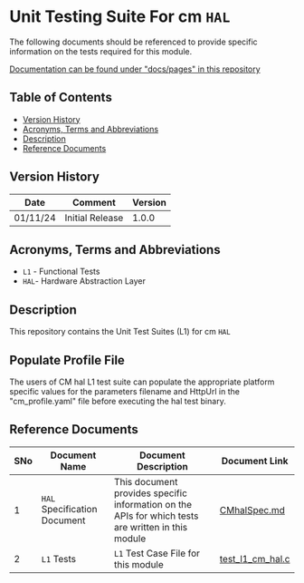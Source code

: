 # Unit Testing Suite For cm `HAL`

The following documents should be referenced to provide specific information on the tests required for this module.

[Documentation can be found under "docs/pages" in this repository](docs/pages)

## Table of Contents

- [Version History](#version-history)
- [Acronyms, Terms and Abbreviations](#acronyms-terms-and-abbreviations)
- [Description](#description)
- [Reference Documents](#reference-documents)

## Version History

| Date | Comment | Version |
| --- | --- | --- |
| 01/11/24 | Initial Release | 1.0.0 |

## Acronyms, Terms and Abbreviations

- `L1` - Functional Tests
- `HAL`- Hardware Abstraction Layer

## Description

This repository contains the Unit Test Suites (L1) for cm `HAL` 

## Populate Profile File

The users of CM hal L1 test suite can populate the appropriate platform specific values for the parameters filename and HttpUrl in the "cm_profile.yaml" file before executing the hal test binary.

## Reference Documents

|SNo|Document Name|Document Description|Document Link|
|---|-------------|--------------------|-------------|
|1|`HAL` Specification Document|This document provides specific information on the APIs for which tests are written in this module|[CMhalSpec.md](https://github.com/rdkcentral/rdkb-halif-cm/blob/main/docs/pages/CMhalSpec.md "CMhalSpec.md")|
|2|`L1` Tests |`L1` Test Case File for this module |[test_l1_cm_hal.c](src/test_l1_cm_hal.c "test_l1_cm_hal.c")|
